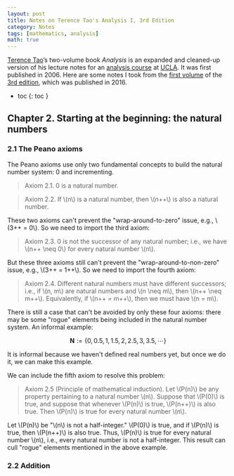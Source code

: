 ```yaml
---
layout: post
title: Notes on Terence Tao's Analysis I, 3rd Edition
category: Notes
tags: [mathematics, analysis]
math: true
---
```

[Terence Tao](https://terrytao.wordpress.com/)’s two-volume book *Analysis* is an expanded and cleaned-up version of his lecture notes for an [analysis course](https://www.math.ucla.edu/~tao/resource/general/131ah.1.03w/) at [UCLA](https://www.ucla.edu/). It was first published in 2006. Here are some notes I took from the [first volume](https://terrytao.wordpress.com/books/analysis-i/) of the [3rd edition](https://link.springer.com/book/10.1007/978-981-10-1789-6), which was published in 2016.

- toc
{: toc }

## Chapter 2. Starting at the beginning: the natural numbers

### 2.1 The Peano axioms

The Peano axioms use only two fundamental concepts to build the natural number system: 0 and incrementing.

> Axiom 2.1. 0 is a natural number.

> Axiom 2.2. If \\(n\\) is a natural number, then \\(n++\\) is also a natural number.

These two axioms can't prevent the "wrap-around-to-zero" issue, e.g., \\(3++ = 0\\). So we need to import the third axiom:

> Axiom 2.3. 0 is not the successor of any natural number; i.e., we have \\(n++ \neq 0\\) for every natural number \\(n\\).

But these three axioms still can't prevent the "wrap-around-to-non-zero" issue, e.g., \\(3++ = 1++\\). So we need to import the fourth axiom:

> Axiom 2.4. Different natural numbers must have different successors; i.e., if \\(n, m\\) are natural numbers and \\(n \neq m\\), then \\(n++ \neq m++\\). Equivalently, if \\(n++ = m++\\), then we must have \\(n = m\\).

There is still a case that can't be avoided by only these four axioms: there may be some "rogue" elements being included in the natural number system. An informal example:

$$
\mathbf{N} := \{0,0.5,1,1.5,2,2.5,3,3.5,\cdots\}
$$

It is informal because we haven't defined real numbers yet, but once we do it, we can make this example.

We can include the fifth axiom to resolve this problem:

> Axiom 2.5 (Principle of mathematical induction). Let \\(P(n)\\) be any property pertaining to a natural number \\(n\\). Suppose that \\(P(0)\\) is true, and suppose that whenever \\(P(n)\\) is true, \\(P(n++)\\) is also true. Then \\(P(n)\\) is true for every natural number \\(n\\).

Let \\(P(n)\\) be "\\(n\\) is not a half-integer." \\(P(0)\\) is true, and if \\(P(n)\\) is true, then \\(P(n++)\\) is also true. Thus, \\(P(n)\\) is true for every natural number \\(n\\), i.e., every natural number is not a half-integer. This result can cull "rogue" elements mentioned in the above example.

### 2.2 Addition
